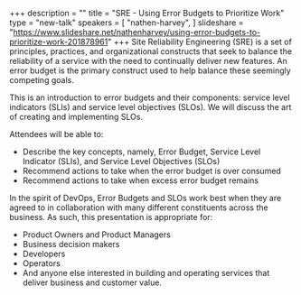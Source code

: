 +++
description = ""
title = "SRE - Using Error Budgets to Prioritize Work"
type = "new-talk"
speakers = [
        "nathen-harvey",
]
slideshare = "https://www.slideshare.net/nathenharvey/using-error-budgets-to-prioritize-work-201878961"
+++
Site Reliability Engineering (SRE) is a set of principles, practices, and organizational constructs that seek to balance the reliability of a service with the need to continually deliver new features. An error budget is the primary construct used to help balance these seemingly competing goals.

This is an introduction to error budgets and their components: service level indicators (SLIs) and service level objectives (SLOs). We will discuss the art of creating and implementing SLOs.

Attendees will be able to:

* Describe the key concepts, namely, Error Budget, Service Level Indicator (SLIs), and Service Level Objectives (SLOs)
* Recommend actions to take when the error budget is over consumed
* Recommend actions to take when excess error budget remains

In the spirit of DevOps, Error Budgets and SLOs work best when they are agreed to in collaboration with many different constituents across the business. As such, this presentation is appropriate for:

* Product Owners and Product Managers
* Business decision makers
* Developers
* Operators
* And anyone else interested in building and operating services that deliver business and customer value.